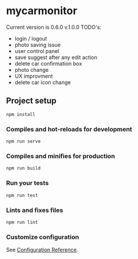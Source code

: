 # mycarmonitor

Current version is 0.6.0
v.1.0.0 TODO's:
- login / logout
- photo saving issue
- user control panel
- save suggest after any edit action
- delete car confirmation box
- photo change
- UX improvment
- delete car icon change

## Project setup
```
npm install
```

### Compiles and hot-reloads for development
```
npm run serve
```

### Compiles and minifies for production
```
npm run build
```

### Run your tests
```
npm run test
```

### Lints and fixes files
```
npm run lint
```

### Customize configuration
See [Configuration Reference](https://cli.vuejs.org/config/).
